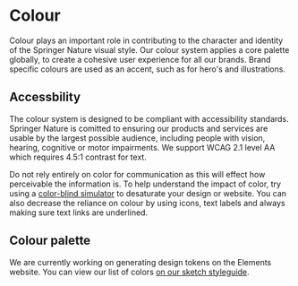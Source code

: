 # Colour

Colour plays an important role in contributing to the character and identity of the Springer Nature visual style. Our colour system applies a core palette globally, to create a cohesive user experience for all our brands. Brand specific colours are used as an accent, such as for hero's and illustrations.

## Accessbility
The colour system is designed to be compliant with accessibility standards. Springer Nature is comitted to ensuring our products and services are usable by the largest possible audience, including people with vision, hearing, cognitive or motor impairments. We support WCAG 2.1 level AA which requires 4.5:1 contrast for text. 

Do not rely entirely on color for communication as this will effect how perceivable the information is. To help understand the impact of color, try using a [color-blind simulator]([url](https://colororacle.org/)) to desaturate your design or website. You can also decrease the reliance on colour by using icons, text labels and always making sure text links are underlined. 


## Colour palette
We are currently working on generating design tokens on the Elements website. You can view our list of colors [on our sketch styleguide]([url](https://www.sketch.com/s/fa9c2fc9-a179-43f0-b21e-9562c9c17c0c/a/Ompxge8)).
